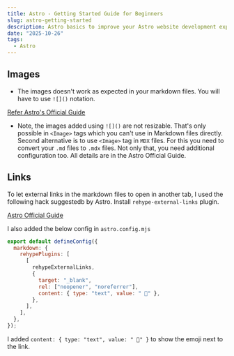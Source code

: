 ```yaml
---
title: Astro - Getting Started Guide for Beginners
slug: astro-getting-started
description: Astro basics to improve your Astro website development experience.
date: "2025-10-26"
tags:
  - Astro
---
```


## Images

- The images doesn't work as expected in your markdown files. You will have to use `![]()` notation.

[Refer Astro's Official Guide](https://docs.astro.build/en/guides/images/)

- Note, the images added using `![]()` are not resizable. That's only possible in `<Image>` tags which you can't use in Markdown files directly. Second alternative is to use `<Image>` tag in `MDX` files. For this you need to convert your `.md` files to `.mdx` files. Not only that, you need additional configuration too. All details are in the Astro Official Guide.

## Links

To let external links in the markdown files to open in another tab, I used the following hack suggestedb by Astro.
Install `rehype-external-links` plugin.

[Astro Official Guide](https://docs.astro.build/en/recipes/external-links/#resources)

I also added the below config in `astro.config.mjs`

```js
export default defineConfig({
  markdown: {
    rehypePlugins: [
      [
        rehypeExternalLinks,
        {
          target: "_blank",
          rel: ["noopener", "noreferrer"],
          content: { type: "text", value: " 🔗" },
        },
      ],
    ],
  },
});
```

I added `content: { type: "text", value: " 🔗" }` to show the emoji next to the link.
